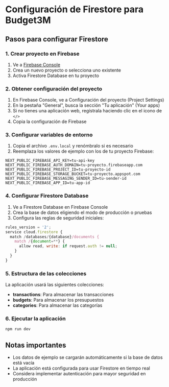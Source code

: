# Configuración de Firestore para Budget3M

## Pasos para configurar Firestore

### 1. Crear proyecto en Firebase
1. Ve a [Firebase Console](https://console.firebase.google.com/)
2. Crea un nuevo proyecto o selecciona uno existente
3. Activa Firestore Database en tu proyecto

### 2. Obtener configuración del proyecto
1. En Firebase Console, ve a Configuración del proyecto (Project Settings)
2. En la pestaña "General", busca la sección "Tu aplicación" (Your apps)
3. Si no tienes una aplicación web, regístrala haciendo clic en el icono de `</>`
4. Copia la configuración de Firebase

### 3. Configurar variables de entorno
1. Copia el archivo `.env.local` y renómbralo si es necesario
2. Reemplaza los valores de ejemplo con los de tu proyecto Firebase:

```env
NEXT_PUBLIC_FIREBASE_API_KEY=tu-api-key
NEXT_PUBLIC_FIREBASE_AUTH_DOMAIN=tu-proyecto.firebaseapp.com
NEXT_PUBLIC_FIREBASE_PROJECT_ID=tu-proyecto-id
NEXT_PUBLIC_FIREBASE_STORAGE_BUCKET=tu-proyecto.appspot.com
NEXT_PUBLIC_FIREBASE_MESSAGING_SENDER_ID=tu-sender-id
NEXT_PUBLIC_FIREBASE_APP_ID=tu-app-id
```

### 4. Configurar Firestore Database
1. Ve a Firestore Database en Firebase Console
2. Crea la base de datos eligiendo el modo de producción o pruebas
3. Configura las reglas de seguridad iniciales:

```javascript
rules_version = '2';
service cloud.firestore {
  match /databases/{database}/documents {
    match /{document=**} {
      allow read, write: if request.auth != null;
    }
  }
}
```

### 5. Estructura de las colecciones
La aplicación usará las siguientes colecciones:

- **transactions**: Para almacenar las transacciones
- **budgets**: Para almacenar los presupuestos
- **categories**: Para almacenar las categorías

### 6. Ejecutar la aplicación
```bash
npm run dev
```

## Notas importantes
- Los datos de ejemplo se cargarán automáticamente si la base de datos está vacía
- La aplicación está configurada para usar Firestore en tiempo real
- Considera implementar autenticación para mayor seguridad en producción